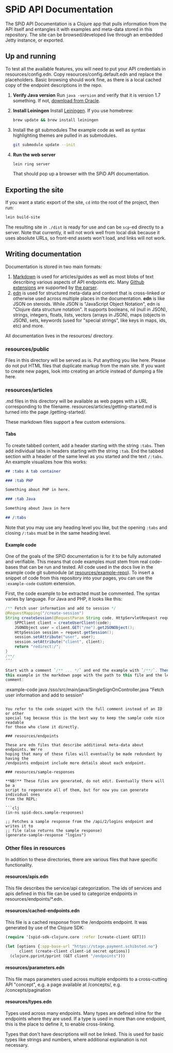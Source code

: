 # SPiD API Documentation

The SPiD API Documentation is a Clojure app that pulls information from the API
itself and entangles it with examples and meta-data stored in this repository.
The site can be browsed/developed live through an embedded Jetty instance, or
exported.

## Up and running

To test all the available features, you will need to put your API credentials in
resources/config.edn. Copy resources/config.default.edn and replace the
placeholders. Basic browsing should work fine, as there is a local cached copy
of the endpoint descriptions in the repo.

1. **Verify Java version**
  Run `java -version` and verify that it is version 1.7 something. If not,
  [download from Oracle]("http://docs.oracle.com/javase/7/docs/webnotes/install/index.html").

2. **Install Leiningen**
   Install [Leiningen](https://github.com/technomancy/leiningen#leiningen). If
   you use homebrew:

   ```sh
   brew update && brew install leiningen
   ```

3. Install the git submodules
   The example code as well as syntax highlighting themes are pulled in as
   submodules.

   ```sh
   git submodule update --init
   ```

4. **Run the web server**
   ```sh
   lein ring server
   ```

   That should pop up a browser with the SPiD API documentation.

## Exporting the site

If you want a static export of the site, `cd` into the root of the project, then
run:

```sh
lein build-site
```

The resulting site in `./dist` is ready for use and can be `scp`-ed directly to
a server. Note that currently, it will not work well from local disk because it
uses absolute URLs, so front-end assets won't load, and links will not work.

## Writing documentation

Documentation is stored in two main formats:

1. [Markdown](http://daringfireball.net/projects/markdown/syntax) is used for
   articles/guides as well as most blobs of text describing various aspects of
   API endpoints etc. Many
   [Github extensions](https://help.github.com/articles/github-flavored-markdown)
   are supported by [the parser](https://github.com/sirthias/pegdown).
2. [edn](https://github.com/edn-format/edn) is used for structured meta-data
   and content that is cross-linked or otherwise used across multiple places in
   the documentation. **edn** is like JSON on steroids. While JSON is
   "JavaScript Object Notation", edn is "Clojure data structure notation". It
   supports booleans, nil (null in JSON), strings, integers, floats, lists,
   vectors (arrays in JSON), maps (objects in JSON), sets, keywords (used for
   "special strings", like keys in maps, ids, etc) and more.

All documentation lives in the resources/ directory.

### resources/public

Files in this directory will be served as is. Put anything you like here. Please
do not put HTML files that duplicate markup from the main site. If you want to
create new pages, look into creating an article instead of dumping a file here.

### resources/articles

.md files in this directory will be available as web pages with a URL
corresponding to the filename. resources/articles/getting-started.md is turned
into the page /getting-started/.

These markdown files support a few custom extensions.

#### Tabs

To create tabbed content, add a header starting with the string `:tabs`. Then
add individual tabs in headers starting with the string `:tab`. End the tabbed
section with a header of the same level as you started and the text `/:tabs`. An
example visualizes how this works:

```md
## :tabs A tab container

### :tab PHP

Something about PHP in here.

### :tab Java

Something about Java in here

## /:tabs
```

Note that you may use any heading level you like, but the opening `:tabs` and
closing `/:tabs` must be in the same heading level.

#### Example code

One of the goals of the SPiD documentation is for it to be fully automated and
verifiable. This means that code examples must stem from real code-bases that
can be run and tested. All code used in the docs live in the example code git
submodule (at [resources/example-repo](./resources/example-repo)). To insert a
snippet of code from this repository into your pages, you can use the
`:example-code` custom extension.

First, the code example to be extracted must be commented. The syntax varies by
language. For Java and PHP, it looks like this:

```java
/** Fetch user information and add to session */
@RequestMapping("/create-session")
String createSession(@RequestParam String code, HttpServletRequest request) throws SPPClientException, SPPClientResponseException, SPPClientRefreshTokenException {
    SPPClient client = createUserClient(code);
    JSONObject user = client.GET("/me").getJSONObject();
    HttpSession session = request.getSession();
    session.setAttribute("user", user);
    session.setAttribute("client", client);
    return "redirect:/";
}
/**/
´´´

Start with a comment `/** ... */` and end the example with `/**/`. Then refer to
this example in the markdown page with the path to this file and the leading
comment:

```
:example-code java /sso/src/main/java/SingleSignOnController.java "Fetch user information and add to session"
```

You refer to the code snippet with the full comment instead of an ID or other
special tag because this is the best way to keep the sample code nice readable
for those who clone it directly.

### resources/endpoints

These are edn files that describe additional meta-data about endpoints. We're
hoping that many of these files will eventually be made redundant by having the
/endpoints endpoint include more details about each endpoint.

### resources/sample-responses

**NB!** These files are generated, do not edit. Eventually there will be a
script to regenerate all of them, but for now you can generate individual ones
from the REPL:

```clj
(in-ns spid-docs.sample-responses)

;; Fetches a sample response from the /api/2/logins endpoint and writes it to
;; file (also returns the sample response)
(generate-sample-response "logins")
```

### Other files in resources

In addition to these directories, there are various files that have specific
functionality.

#### resources/apis.edn

This file describes the service/api categorization. The ids of services and apis
defined in this file can be used to categorize endpoints in
resources/endpoints/*.edn.

#### resources/cached-endpoints.edn

This file is a cached response from the /endpoints endpoint. It was generated by
use of the Clojure SDK:

```clj
(require '[spid-sdk-clojure.core :refer [create-client GET]])

(let [options {:spp-base-url "https://stage.payment.schibsted.no"}
      client (create-client client-id secret options)]
  (clojure.pprint/pprint (GET client "/endpoints")))
```

#### resources/parameters.edn

This file maps parameters used across multiple endpoints to a cross-cutting API
"concept", e.g. a page available at /concepts/<concept>, e.g.
/concepts/pagination

#### resources/types.edn

Types used across many endpoints. Many types are defined inline for the
endpoints where they are used. If a type is used in more than one endpoint, this
is the place to define it, to enable cross-linking.

Types that don't have descriptions will not be linked. This is used for basic
types like strings and numbers, where additional explanation is not necessary.
